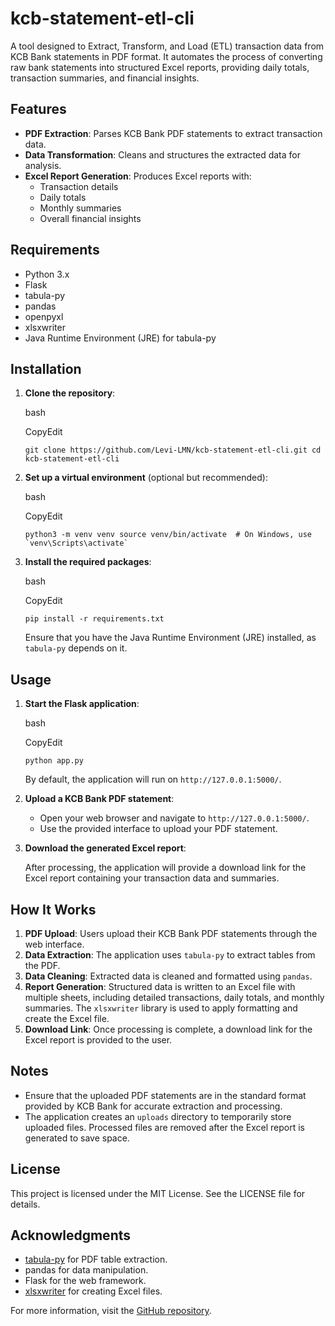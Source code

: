 # kcb-statement-etl-cli

A tool designed to Extract, Transform, and Load (ETL) transaction data from KCB Bank statements in PDF format. It automates the process of converting raw bank statements into structured Excel reports, providing daily totals, transaction summaries, and financial insights.

## Features

-   **PDF Extraction**: Parses KCB Bank PDF statements to extract transaction data.
-   **Data Transformation**: Cleans and structures the extracted data for analysis.
-   **Excel Report Generation**: Produces Excel reports with:
    -   Transaction details
    -   Daily totals
    -   Monthly summaries
    -   Overall financial insights

## Requirements

-   Python 3.x
-   Flask
-   tabula-py
-   pandas
-   openpyxl
-   xlsxwriter
-   Java Runtime Environment (JRE) for tabula-py

## Installation

1.  **Clone the repository**:
    
    bash
    
    CopyEdit
    
    `git clone https://github.com/Levi-LMN/kcb-statement-etl-cli.git
    cd kcb-statement-etl-cli` 
    
2.  **Set up a virtual environment** (optional but recommended):
    
    bash
    
    CopyEdit
    
    ``python3 -m venv venv
    source venv/bin/activate  # On Windows, use `venv\Scripts\activate` `` 
    
3.  **Install the required packages**:
    
    bash
    
    CopyEdit
    
    `pip install -r requirements.txt` 
    
    Ensure that you have the Java Runtime Environment (JRE) installed, as `tabula-py` depends on it.
    

## Usage

1.  **Start the Flask application**:
    
    bash
    
    CopyEdit
    
    `python app.py` 
    
    By default, the application will run on `http://127.0.0.1:5000/`.
    
2.  **Upload a KCB Bank PDF statement**:
    
    -   Open your web browser and navigate to `http://127.0.0.1:5000/`.
    -   Use the provided interface to upload your PDF statement.
3.  **Download the generated Excel report**:
    
    After processing, the application will provide a download link for the Excel report containing your transaction data and summaries.
    

## How It Works

1.  **PDF Upload**: Users upload their KCB Bank PDF statements through the web interface.
2.  **Data Extraction**: The application uses `tabula-py` to extract tables from the PDF.
3.  **Data Cleaning**: Extracted data is cleaned and formatted using `pandas`.
4.  **Report Generation**: Structured data is written to an Excel file with multiple sheets, including detailed transactions, daily totals, and monthly summaries. The `xlsxwriter` library is used to apply formatting and create the Excel file.
5.  **Download Link**: Once processing is complete, a download link for the Excel report is provided to the user.

## Notes

-   Ensure that the uploaded PDF statements are in the standard format provided by KCB Bank for accurate extraction and processing.
-   The application creates an `uploads` directory to temporarily store uploaded files. Processed files are removed after the Excel report is generated to save space.

## License

This project is licensed under the MIT License. See the LICENSE file for details.

## Acknowledgments

-   [tabula-py](https://github.com/chezou/tabula-py) for PDF table extraction.
-   pandas for data manipulation.
-   Flask for the web framework.
-   [xlsxwriter](https://xlsxwriter.readthedocs.io/) for creating Excel files.

For more information, visit the [GitHub repository](https://github.com/Levi-LMN/kcb-statement-etl-cli).

